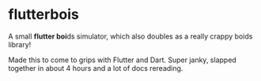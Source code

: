 # flutterbois

A small **flutter boi**ds simulator, which also doubles as a
really crappy boids library!

Made this to come to grips with Flutter and Dart.
Super janky, slapped together in about 4 hours and a lot of docs rereading.
